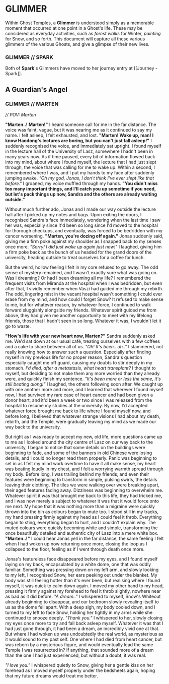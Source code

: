 # GLIMMER
Within Ghost Temples, a **Glimmer** is understood simply as a memorable moment that occurred at one point in a Ghost's life. These may be considered as everyday activities, such as *forest walks* for Winter, *painting* for Snow, and so forth. This document will capture all these various glimmers of the various Ghosts, and give a glimpse of their new lives.

### GLIMMER // SPARK
Both of **Spark**'s Glimmers have moved to her journey entry at [[Journey - Spark]].

## A Guardian's Angel  
### GLIMMER // MARTEN  
*// POV: Marten*  
  
**"Marten..! Marten!"** I heard someone call for me in the far distance. The voice was faint, vague, but it was nearing me as it continued to say my name. I felt asleep, I felt exhausted, and lost. **"Marten! Wake up, man! I know Haodong's lectures are boring, but you can't just fall asleep!"** I suddenly recognised the voice, and immediately sat upright. I found myself in the lecture hall of the University of Lasz, somewhere I hadn't been in many years now. As if time paused, every bit of information flowed back into my mind, about where I found myself, the lecture that I had just slept through, the voice that was calling for me to wake up. Within a second, I remembered where I was, and I put my hands to my face after suddenly jumping awake. *"Oh my god, Jonas, I don't think I've ever slept like that before."* I groaned, my voice muffled through my hands. **"You didn't miss too many important things, and I'll catch you up sometime if you need, but let's pack things up now, Sandra and the others are already waiting outside."**

Without much further ado, Jonas and I made our way outside the lecture hall after I picked up my notes and bags. Upon exiting the doors, I recognised Sandra's face immediately, wondering when the last time I saw her was, especially since it'd been so long since I'd moved to the hospital for thorough checkups, and eventually, was forced to be bedridden with my cancer worsening. **"Marten, you're dozing off again."** Jonas suddenly said, giving me a firm poke against my shoulder as I snapped back to my senses once more. *"Sorry! I did just wake up again just now!"* I laughed, giving him a firm poke back as the bunch of us headed for the grand doors of the university, heading outside to treat ourselves for a coffee for lunch. 

But the weird, hollow feeling I felt in my core refused to go away. The odd sense of mystery remained, and I wasn't exactly sure what was going on. Was I dreaming? Or had I been dreaming all my life? I remembered the frequent visits from Miranda at the hospital when I was bedridden, but even after that, I vividly remember when Vászi had guided me through my rebirth. The odd, lingering mist in the vacant hospital wasn't something I could ever erase from my mind, and how could I forget Snow? It refused to make sense to me, but for whatever reason, by whatever force, I continued to walk forward sluggishly alongside my friends. Whatever spirit guided me from above, they had given me another opportunity to meet with my lifelong friends, those that I hadn't seen in so long. Whatever it was, I wouldn't let it go to waste.

**"How's life with your new heart now, Marten?"** Sandra suddenly asked me. We'd sat down at our usual café, treating ourselves with a few coffees and a cake to share between all of us. *"Oh! It's been.. uh.."* I stammered, not really knowing how to answer such a question. Especially after finding myself in my previous life for no proper reason, Sandra's question especially caught me off guard, causing my doubts to stir deeply in my stomach. *I'd died, after a metastasis, what heart transplant?* I thought to myself, but deciding to not make them any more worried than they already were, and quickly finish my sentence. *"It's been more or less the same, it's still beating along!"* I laughed, the others following soon after. We caught up with one another more and more, and I learned that wherever I found myself now, I had survived my rare case of heart cancer and had been given a donor heart, and it'd been a week or two since I was released from the hospital to resume my studies at the university. By now, I'd accepted whatever force brought me back to life where I found myself now, and before long, I believed that whatever strange visions I had about my death, rebirth, and the Temple, were gradually leaving my mind as we made our way back to the university.

But right as I was ready to accept my new, old life, more questions came up to me as I looked around the city centre of Lasz on our way back to the university, I began to notice that some details on the buildings were beginning to fade, and some of the banners in old Chinese were losing details, and I could no longer read them properly. Panic was beginning to set in as I felt my mind work overtime to have it all make sense, my heart was beating loudly in my chest, and I felt a worrying warmth spread through my body. Before long, I was trailing behind my friends, and even their features were beginning to transform in simple, pulsing swirls, the details leaving their clothing. The tiles we were walking over were breaking apart, their aged features fading away. Dizziness was beginning to overwhelm me. Whatever spirit it was that brought me back to this life, they had tricked me, and I was now merely a subject to whatever it was that it would force onto me next. My hope that it was nothing more than a migraine were quickly thrown into the bin as colours began to mute too. I stood still in my tracks, my hand pressing firmly against my head as I could feel it throb. Everything began to sting, everything began to hurt, and I couldn't explain why. The muted colours were quickly becoming white and simple, transforming the once beautifully detailed and authentic city of Lasz into a mere white box. **"Marten..!"** I could hear Jonas yell in the far distance, the same feeling I felt when I had woken up now returning once more, closing the loop as I collapsed to the floor, feeling as if I went through death once more.

Jonas's featureless face disappeared before my eyes, and I found myself laying on my back, encapsulated by a white dome, one that was oddly familiar. Something was pressing down on my left arm, and slowly looking to my left, I recognised Snow, her ears peeking out under the blanket. My body was still feeling hotter than it's ever been, but realising where I found myself, it was quick to calm down again. I moved my other hand to my head, pressing it firmly against my forehead to feel it throb slightly, nowhere near as bad as it did before. *"A dream.."* I whispered to myself, Snow's Whiteout already beginning to disappear, and our bedroom slowly revealing itself to us as the dome fell apart. With a deep sigh, my body cooled down, and I turned to my left to face Snow, holding her tightly in my arms while she continued to snooze deeply. *"Thank you."* I whispered to her, slowly closing my eyes once more to try and fall back asleep myself. Whatever it was that I had just gone through, it had been a dream, an incredibly vivid one at that. But where I had woken up was undoubtedly the real world, as mysterious as it would sound to my past self. One where I had died from heart cancer, but was reborn by a mysterious figure, and would eventually lead the same Temple I was resurrected in? If anything, that sounded more of a dream than the one I had just experienced, but without a doubt, it was real. 

*"I love you."* I whispered quietly to Snow, giving her a gentle kiss on her forehead as I moved myself properly under the bedsheets again, hoping that my future dreams would treat me better.
